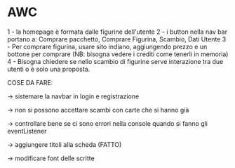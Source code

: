 # AWC

1 - la homepage è formata dalle figurine dell'utente
2 - i button nella nav bar portano a: Comprare pacchetto, Comprare Figurina, Scambio, Dati Utente
3 - Per comprare figurina, usare sito indiano, aggiungendo prezzo e un bottone per comprare (NB: bisogna vedere i crediti come tenerli in memoria)
4 - Bisogna chiedere se nello scambio di figurine serve interazione tra due utenti o è solo una proposta.

COSE DA FARE:

-> sistemare la navbar in login e registrazione

-> non si possono accettare scambi con carte che si hanno già

-> controllare bene se ci sono errori nella console quando si fanno gli eventListener

-> aggiungere titoli alla scheda (FATTO)

-> modificare font delle scritte
